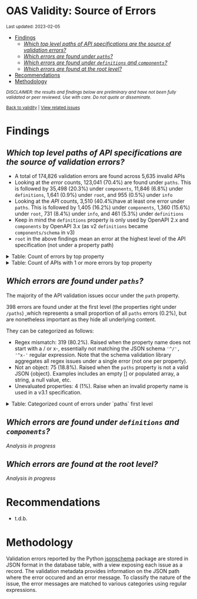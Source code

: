 OAS Validity: Source of Errors
================
<sup>Last updated: 2023-02-05</sup>

- <a href="#findings" id="toc-findings">Findings</a>
  - <a
    href="#which-top-level-paths-of-api-specifications-are-the-source-of-validation-errors"
    id="toc-which-top-level-paths-of-api-specifications-are-the-source-of-validation-errors"><em>Which
    top level paths of API specifications are the source of validation
    errors?</em></a>
  - <a href="#which-errors-are-found-under-paths"
    id="toc-which-errors-are-found-under-paths"><em>Which errors are found
    under <code>paths</code>?</em></a>
  - <a href="#which-errors-are-found-under-definitions-and-components"
    id="toc-which-errors-are-found-under-definitions-and-components"><em>Which
    errors are found under <code>definitions</code> and
    <code>components</code>?</em></a>
  - <a href="#which-errors-are-found-at-the-root-level"
    id="toc-which-errors-are-found-at-the-root-level"><em>Which errors are
    found at the root level?</em></a>
- <a href="#recommendations" id="toc-recommendations">Recommendations</a>
- <a href="#methodology" id="toc-methodology">Methodology</a>

<sup>*DISCLAIMER: the results and findings below are preliminary and
have not been fully validated or peer reviewed. Use with care. Do not
quote or disseminate.*</sup>

<sup>[Back to validity](oas_validity.md) \| [View related
issues](https://github.com/postman-open-technologies/knowledge-base/labels/oas%3Avalidity)</sup>

# Findings

## *Which top level paths of API specifications are the source of validation errors?*

- A total of 174,826 validation errors are found across 5,635 invalid
  APIs
- Looking at the *error* counts, 123,041 (70.4%) are found under
  `paths`. This is followed by 35,498 (20.3%) under `components`, 11,846
  (6.8%) under `definitions`, 1,641 (0.9%) under `root`, and 955 (0.5%)
  under `info`
- Looking at the *API* counts, 3,510 (40.4%)have at least one error
  under `paths`. This is followed by 1,405 (16.2%) under `components`,
  1,360 (15.6%) under `root`, 731 (8.4%) under `info`, and 461 (5.3%)
  under `definitions`
- Keep in mind the `definitions` property is only used by OpenAPI 2.x
  and `components` by OpenAPI 3.x (as v2 `definitions` became
  `components/schema` in v3)
- `root` in the above findings mean an error at the highest level of the
  API specification (not under a property path)

<details>
<summary>
Table: Count of errors by top property
</summary>

| path                |      n |       pct |
|:--------------------|-------:|----------:|
| paths               | 123041 | 0.7037912 |
| components          |  35498 | 0.2030476 |
| definitions         |  11846 | 0.0677588 |
| root                |   1641 | 0.0093865 |
| info                |    955 | 0.0054626 |
| tags                |    513 | 0.0029343 |
| servers             |    365 | 0.0020878 |
| host                |    194 | 0.0011097 |
| securityDefinitions |    193 | 0.0011040 |
| basePath            |    166 | 0.0009495 |
| security            |    109 | 0.0006235 |
| responses           |     76 | 0.0004347 |
| schemes             |     72 | 0.0004118 |
| parameters          |     60 | 0.0003432 |
| produces            |     47 | 0.0002688 |
| externalDocs        |     26 | 0.0001487 |
| openapi             |     13 | 0.0000744 |
| consumes            |      7 | 0.0000400 |
| swagger             |      4 | 0.0000229 |

</details>
<details>
<summary>
Table: Count of APIs with 1 or more errors by top property
</summary>

| path                |    n |       pct |
|:--------------------|-----:|----------:|
| paths               | 3510 | 0.4036339 |
| components          | 1405 | 0.1615685 |
| root                | 1360 | 0.1563937 |
| info                |  731 | 0.0840616 |
| definitions         |  461 | 0.0530129 |
| servers             |  307 | 0.0353036 |
| host                |  194 | 0.0223091 |
| basePath            |  166 | 0.0190892 |
| securityDefinitions |  156 | 0.0179393 |
| security            |  107 | 0.0123045 |
| tags                |   95 | 0.0109246 |
| schemes             |   69 | 0.0079347 |
| produces            |   47 | 0.0054048 |
| parameters          |   25 | 0.0028749 |
| externalDocs        |   20 | 0.0022999 |
| responses           |   19 | 0.0021849 |
| openapi             |   13 | 0.0014949 |
| consumes            |    7 | 0.0008050 |
| swagger             |    4 | 0.0004600 |

</details>

## *Which errors are found under `paths`?*

The majority of the API validation issues occur under the `path`
property.

398 errors are found under at the first level (the properties right
under `/paths`) ,which represents a small proportion of all `paths`
errors (0.2%), but are nonetheless important as they hide all underlying
content.

They can be categorized as follows:

- Regex mismatch: 319 (80.2%). Raised when the property name does not
  start with a / or x-, essentially not matching the JSON schema
  `'^/', '^x-'` regular expression. Note that the schema validation
  library aggregates all regex issues under a single error (not one per
  property).
- Not an object: 75 (18.8%). Raised when the `paths` property is not a
  valid JSON {object}. Examples includes an empty \[\] or populated
  array, a string, a null value, etc.
- Unevaluated properties: 4 (1%). Raise when an invalid property name is
  used in a v3.1 specification.

<details>
<summary>
Table: Categorized count of errors under `paths` first level
</summary>

| category |   n |       pct |
|:---------|----:|----------:|
| REGEX    | 319 | 0.8015075 |
| NOTOBJ   |  75 | 0.1884422 |
| UNEVAL   |   4 | 0.0100503 |

</details>

## *Which errors are found under `definitions` and `components`?*

*Analysis in progress*

## *Which errors are found at the root level?*

*Analysis in progress*

# Recommendations

- t.d.b.

# Methodology

Validation errors reported by the Python
[jsonschema](https://github.com/python-jsonschema/jsonschema) package
are stored in JSON format in the database table, with a view exposing
each issue as a record. The validation metadata provides information on
the JSON path where the error occured and an error message. To classify
the nature of the issue, the error messages are matched to various
categories using regular expressions.
